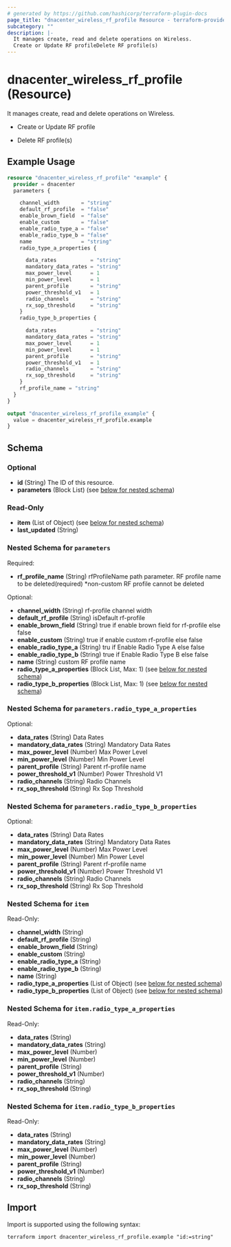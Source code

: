 ```yaml
---
# generated by https://github.com/hashicorp/terraform-plugin-docs
page_title: "dnacenter_wireless_rf_profile Resource - terraform-provider-dnacenter"
subcategory: ""
description: |-
  It manages create, read and delete operations on Wireless.
  Create or Update RF profileDelete RF profile(s)
---
```


# dnacenter_wireless_rf_profile (Resource)

It manages create, read and delete operations on Wireless.

- Create or Update RF profile

- Delete RF profile(s)

## Example Usage

```terraform
resource "dnacenter_wireless_rf_profile" "example" {
  provider = dnacenter
  parameters {

    channel_width       = "string"
    default_rf_profile  = "false"
    enable_brown_field  = "false"
    enable_custom       = "false"
    enable_radio_type_a = "false"
    enable_radio_type_b = "false"
    name                = "string"
    radio_type_a_properties {

      data_rates           = "string"
      mandatory_data_rates = "string"
      max_power_level      = 1
      min_power_level      = 1
      parent_profile       = "string"
      power_threshold_v1   = 1
      radio_channels       = "string"
      rx_sop_threshold     = "string"
    }
    radio_type_b_properties {

      data_rates           = "string"
      mandatory_data_rates = "string"
      max_power_level      = 1
      min_power_level      = 1
      parent_profile       = "string"
      power_threshold_v1   = 1
      radio_channels       = "string"
      rx_sop_threshold     = "string"
    }
    rf_profile_name = "string"
  }
}

output "dnacenter_wireless_rf_profile_example" {
  value = dnacenter_wireless_rf_profile.example
}
```

<!-- schema generated by tfplugindocs -->
## Schema

### Optional

- **id** (String) The ID of this resource.
- **parameters** (Block List) (see [below for nested schema](#nestedblock--parameters))

### Read-Only

- **item** (List of Object) (see [below for nested schema](#nestedatt--item))
- **last_updated** (String)

<a id="nestedblock--parameters"></a>
### Nested Schema for `parameters`

Required:

- **rf_profile_name** (String) rfProfileName path parameter. RF profile name to be deleted(required) *non-custom RF profile cannot be deleted

Optional:

- **channel_width** (String) rf-profile channel width
- **default_rf_profile** (String) isDefault rf-profile
- **enable_brown_field** (String) true if enable brown field for rf-profile else false
- **enable_custom** (String) true if enable custom rf-profile else false
- **enable_radio_type_a** (String) tru if Enable Radio Type A else false
- **enable_radio_type_b** (String) true if Enable Radio Type B else false
- **name** (String) custom RF profile name
- **radio_type_a_properties** (Block List, Max: 1) (see [below for nested schema](#nestedblock--parameters--radio_type_a_properties))
- **radio_type_b_properties** (Block List, Max: 1) (see [below for nested schema](#nestedblock--parameters--radio_type_b_properties))

<a id="nestedblock--parameters--radio_type_a_properties"></a>
### Nested Schema for `parameters.radio_type_a_properties`

Optional:

- **data_rates** (String) Data Rates
- **mandatory_data_rates** (String) Mandatory Data Rates
- **max_power_level** (Number) Max Power Level
- **min_power_level** (Number) Min Power Level
- **parent_profile** (String) Parent rf-profile name
- **power_threshold_v1** (Number) Power Threshold V1
- **radio_channels** (String) Radio Channels
- **rx_sop_threshold** (String) Rx Sop Threshold


<a id="nestedblock--parameters--radio_type_b_properties"></a>
### Nested Schema for `parameters.radio_type_b_properties`

Optional:

- **data_rates** (String) Data Rates
- **mandatory_data_rates** (String) Mandatory Data Rates
- **max_power_level** (Number) Max Power Level
- **min_power_level** (Number) Min Power Level
- **parent_profile** (String) Parent rf-profile name
- **power_threshold_v1** (Number) Power Threshold V1
- **radio_channels** (String) Radio Channels
- **rx_sop_threshold** (String) Rx Sop Threshold



<a id="nestedatt--item"></a>
### Nested Schema for `item`

Read-Only:

- **channel_width** (String)
- **default_rf_profile** (String)
- **enable_brown_field** (String)
- **enable_custom** (String)
- **enable_radio_type_a** (String)
- **enable_radio_type_b** (String)
- **name** (String)
- **radio_type_a_properties** (List of Object) (see [below for nested schema](#nestedobjatt--item--radio_type_a_properties))
- **radio_type_b_properties** (List of Object) (see [below for nested schema](#nestedobjatt--item--radio_type_b_properties))

<a id="nestedobjatt--item--radio_type_a_properties"></a>
### Nested Schema for `item.radio_type_a_properties`

Read-Only:

- **data_rates** (String)
- **mandatory_data_rates** (String)
- **max_power_level** (Number)
- **min_power_level** (Number)
- **parent_profile** (String)
- **power_threshold_v1** (Number)
- **radio_channels** (String)
- **rx_sop_threshold** (String)


<a id="nestedobjatt--item--radio_type_b_properties"></a>
### Nested Schema for `item.radio_type_b_properties`

Read-Only:

- **data_rates** (String)
- **mandatory_data_rates** (String)
- **max_power_level** (Number)
- **min_power_level** (Number)
- **parent_profile** (String)
- **power_threshold_v1** (Number)
- **radio_channels** (String)
- **rx_sop_threshold** (String)

## Import

Import is supported using the following syntax:

```shell
terraform import dnacenter_wireless_rf_profile.example "id:=string"
```
